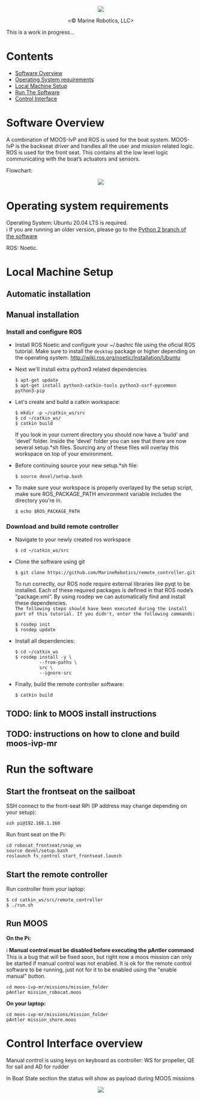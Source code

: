 <p align="center"><img src="https://user-images.githubusercontent.com/47678311/134843035-bf94204a-1e1a-4baa-b05a-0608b420d87e.png"></p>
<p align="center"><© Marine Robotics, LLC></p>

This is a work in progress...

# Contents

- [Software Overview](#software-overview)
- [Operating System requirements](#operating-system-requirements)
- [Local Machine Setup](#local-machine-setup)
- [Run The Software](#run-the-software)
- [Control Interface](#control-interface)

# Software Overview

A combination of MOOS-IvP and ROS is used for the boat system. MOOS-IvP is the backseat driver and handles all the user and mission related logic. ROS is used for the front seat. This contains all the low level logic communicating with the boat’s actuators and sensors.

Flowchart:
<p align="center"><img src="https://user-images.githubusercontent.com/47678311/134934079-bc020045-4d39-49ab-9f9b-42817a68920d.png"></p>

# Operating system requirements
Operating System: Ubuntu 20.04 LTS is required.  
:information_source: If you are running an older version, please go to the [Python 2 branch of the software](https://github.com/MarineRobotics/remote_controller/tree/developer)

ROS: Noetic.

# Local Machine Setup

## Automatic installation
[comment]: <> (TODO: Need to tell people to use correct script)
## Manual installation
### Install and configure ROS
* Install ROS Noetic and configure your ~/.bashrc file using the oficial ROS tutorial. Make sure to install the `desktop` package or higher depending on the operating system.
http://wiki.ros.org/noetic/Installation/Ubuntu  

* Next we'll install extra python3 related dependencies
   ```
   $ apt-get update
   $ apt-get install python3-catkin-tools python3-osrf-pycommon python3-pip
   ```
* Let's create and build a catkin workspace:
  ```
  $ mkdir -p ~/catkin_ws/src
  $ cd ~/catkin_ws/
  $ catkin build
  ```
  If you look in your current directory you should now have a 'build' and 'devel' folder. Inside the 'devel' folder you can see that there are now several setup.*sh files. Sourcing any of these files will overlay this workspace on top of your environment. 
  
* Before continuing source your new setup.*sh file:
  ```
  $ source devel/setup.bash
  ```

* To make sure your workspace is properly overlayed by the setup script, make sure ROS_PACKAGE_PATH environment variable includes the directory you're in.
  ```
  $ echo $ROS_PACKAGE_PATH
  ```

### Download and build remote controller

* Navigate to your newly created ros workspace
  ```
  $ cd ~/catkin_ws/src
  ```

* Clone the software using git
  ```
  $ git clone https://github.com/MarineRobotics/remote_controller.git
  ```

  To run correctly, our ROS node require external libraries like pyqt to be installed. Each of these required packages is defined in that ROS node’s “package.xml”. By using rosdep we can automatically find and install these dependencies.  
  `The following steps should have been executed during the install part of this tutorial. If you didn't, enter the following commands:`
  ```
  $ rosdep init
  $ rosdep update
  ```

* Install all dependencies:
  ```
  $ cd ~/catkin_ws
  $ rosdep install -y \
           --from-paths \
           src \
           --ignore-src
  ```

* Finally, build the remote controller software:
  ```
  $ catkin build
  ```

## TODO: link to MOOS install instructions
## TODO: instructions on how to clone and build moos-ivp-mr

# Run the software

## Start the frontseat on the sailboat



SSH connect to the front-seat RPi (IP address may change depending on your setup):
```
ssh pi@192.168.1.160
```
Run front seat on the Pi:
```
cd robocat_frontseat/snap_ws
source devel/setup.bash
roslaunch fs_control start_frontseat.launch
```

## Start the remote controller
Run controller from your laptop:
```
$ cd catkin_ws/src/remote_controller
$ ./run.sh
```
## Run MOOS

**On the Pi:**

:information_source: **Manual control must be disabled before executing the pAntler command**  
This is a bug that will be fixed soon, but right now a moos mission can only be started if manual control was not enabled. It is ok for the remote control software to be running, just not for it to be enabled using the "enable manual" button.

```
cd moos-ivp-mr/missions/mission_folder
pAntler mission_robocat.moos
```
**On your laptop:**
```
cd moos-ivp-mr/missions/mission_folder
pAntler mission_shore.moos
```

# Control Interface overview
Manual control is using keys on keyboard as controller:
WS for propeller, QE for sail and AD for rudder

In Boat State section the status will show as payload during MOOS missions
<p align="center"><img src="https://user-images.githubusercontent.com/47678311/134934203-96bc625d-c441-46ac-a2cf-9d8e144e75be.png"></p>
